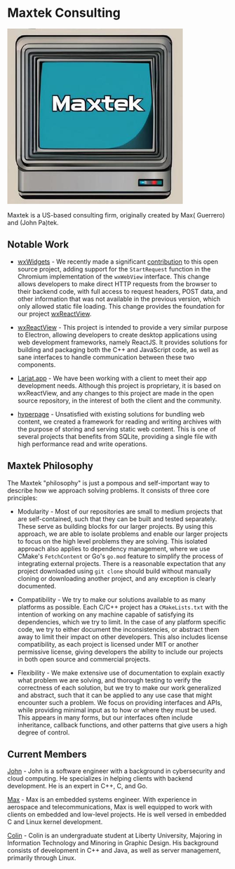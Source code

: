 # Maxtek Consulting

![Maxtek Consulting](https://github.com/maxtek6/.github/blob/main/profile/logo.jpeg)

Maxtek is a US-based consulting firm, originally created by Max( Guerrero) and (John Pa)tek.

## Notable Work

+ [wxWidgets](https://github.com/wxWidgets/wxWidgets) - We recently made a significant [contribution](https://github.com/wxWidgets/wxWidgets/pull/25425) to this open source project, adding support for the `StartRequest` function in the Chromium implementation of the `wxWebView` interface. This change allows developers to make direct HTTP requests from the browser to their backend code, with full access to request headers, POST data, and other information that was not available in the previous version, which only allowed static file loading. This change provides the foundation for our project [wxReactView](https://github.com/maxtek6/wxReactView).

+ [wxReactView](https://github.com/maxtek6/wxReactView) - This project is intended to provide a very similar purpose to Electron, allowing developers to create desktop applications using web development frameworks, namely ReactJS. It provides solutions for building and packaging both the C++ and JavaScript code, as well as sane interfaces to handle communication between these two components.

+ [Lariat.app](https://github.com/lariat-app) - We have been working with a client to meet their app development needs. Although this project is proprietary, it is based on wxReactView, and any changes to this project are made in the open source repository, in the interest of both the client and the community.

+ [hyperpage](https://github.com/maxtek6/hyperpage) - Unsatisfied with existing solutions for bundling web content, we created a framework for reading and writing archives with the purpose of storing and serving static web content. This is one of several projects that benefits from SQLite, providing a single file with high performance read and write operations.

## Maxtek Philosophy

The Maxtek "philosophy" is just a pompous and self-important way to describe how we approach solving problems. It consists of three core principles:

+ Modularity - Most of our repositories are small to medium projects that are self-contained, such that they can be built and tested separately. These serve as building blocks for our larger projects. By using this approach, we are able to isolate problems and enable our larger projects to focus on the high level problems they are solving. This isolated approach also applies to dependency management, where we use CMake's `FetchContent` or Go's `go.mod` feature to simplify the process of integrating external projects. There is a reasonable expectation that any project downloaded using `git clone` should build without manually cloning or downloading another project, and any exception is clearly documented.

+ Compatibility - We try to make our solutions available to as many platforms as possible. Each C/C++ project has a `CMakeLists.txt` with the intention of working on any machine capable of satisfying its dependencies, which we try to limit. In the case of any platform specific code, we try to either document the inconsistencies, or abstract them away to limit their impact on other developers. This also includes license compatibility, as each project is licensed under MIT or another permissive license, giving developers the ability to include our projects in both open source and commercial projects.

+ Flexibility - We make extensive use of documentation to explain exactly what problem we are solving, and thorough testing to verify the correctness of each solution, but we try to make our work generalized and abstract, such that it can be applied to any use case that might encounter such a problem. We focus on providing interfaces and APIs, while providing minimal input as to how or where they must be used. This appears in many forms, but our interfaces often include inheritance, callback functions, and other patterns that give users a high degree of control.

## Current Members

[John](https://github.com/johnpatek) - John is a software engineer with a background in cybersecurity and cloud computing. He specializes in helping clients with 
backend development. He is an expert in C++, C, and Go.

[Max](https://github.com/a6guerre) - Max is an embedded systems engineer. With experience in aerospace and telecommunications, Max is well equipped to work with clients on embedded and low-level projects. He is well versed in embedded C and Linux kernel development.

[Colin](https://github.com/cstap14) - Colin is an undergraduate student at Liberty University, Majoring in Information Technology and Minoring in Graphic Design. His background consists of development in C++ and Java, as well as server management, primarily through Linux.

